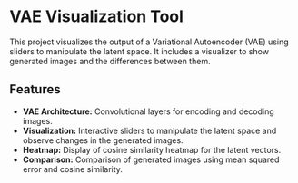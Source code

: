 # VAE Visualization Tool

This project visualizes the output of a Variational Autoencoder (VAE) using sliders to manipulate the latent space. It includes a visualizer to show generated images and the differences between them.

## Features

- **VAE Architecture:** Convolutional layers for encoding and decoding images.
- **Visualization:** Interactive sliders to manipulate the latent space and observe changes in the generated images.
- **Heatmap:** Display of cosine similarity heatmap for the latent vectors.
- **Comparison:** Comparison of generated images using mean squared error and cosine similarity.


